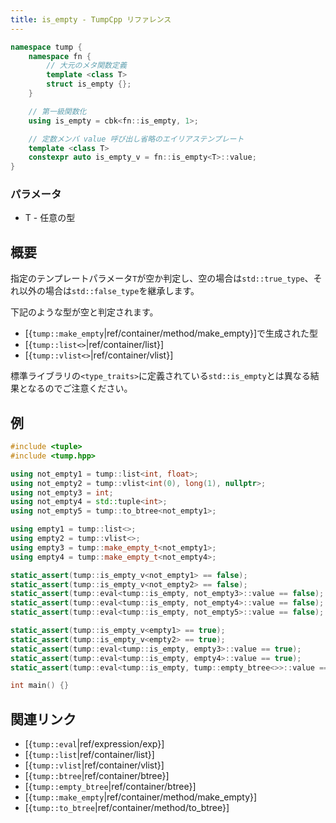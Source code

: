 ```yaml
---
title: is_empty - TumpCpp リファレンス
---
```


```cpp
namespace tump {
    namespace fn {
        // 大元のメタ関数定義
        template <class T>
        struct is_empty {};
    }

    // 第一級関数化
    using is_empty = cbk<fn::is_empty, 1>;

    // 定数メンバ value 呼び出し省略のエイリアステンプレート
    template <class T>
    constexpr auto is_empty_v = fn::is_empty<T>::value;
}
```

### パラメータ

- T - 任意の型

## 概要

指定のテンプレートパラメータ`T`が空か判定し、空の場合は`std::true_type`、それ以外の場合は`std::false_type`を継承します。

下記のような型が空と判定されます。

- [{`tump::make_empty`|ref/container/method/make_empty}]で生成された型
- [{`tump::list<>`|ref/container/list}]
- [{`tump::vlist<>`|ref/container/vlist}]

標準ライブラリの`<type_traits>`に定義されている`std::is_empty`とは異なる結果となるのでご注意ください。

## 例

```cpp
#include <tuple>
#include <tump.hpp>

using not_empty1 = tump::list<int, float>;
using not_empty2 = tump::vlist<int(0), long(1), nullptr>;
using not_empty3 = int;
using not_empty4 = std::tuple<int>;
using not_empty5 = tump::to_btree<not_empty1>;

using empty1 = tump::list<>;
using empty2 = tump::vlist<>;
using empty3 = tump::make_empty_t<not_empty1>;
using empty4 = tump::make_empty_t<not_empty4>;

static_assert(tump::is_empty_v<not_empty1> == false);
static_assert(tump::is_empty_v<not_empty2> == false);
static_assert(tump::eval<tump::is_empty, not_empty3>::value == false);
static_assert(tump::eval<tump::is_empty, not_empty4>::value == false);
static_assert(tump::eval<tump::is_empty, not_empty5>::value == false);

static_assert(tump::is_empty_v<empty1> == true);
static_assert(tump::is_empty_v<empty2> == true);
static_assert(tump::eval<tump::is_empty, empty3>::value == true);
static_assert(tump::eval<tump::is_empty, empty4>::value == true);
static_assert(tump::eval<tump::is_empty, tump::empty_btree<>>::value == true);

int main() {}
```

## 関連リンク

- [{`tump::eval`|ref/expression/exp}]
- [{`tump::list`|ref/container/list}]
- [{`tump::vlist`|ref/container/vlist}]
- [{`tump::btree`|ref/container/btree}]
- [{`tump::empty_btree`|ref/container/btree}]
- [{`tump::make_empty`|ref/container/method/make_empty}]
- [{`tump::to_btree`|ref/container/method/to_btree}]

